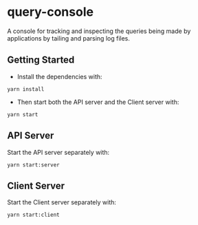 # query-console
A console for tracking and inspecting the queries being made by applications by tailing and parsing log files.

## Getting Started
+ Install the dependencies with:
```
yarn install
```

+ Then start both the API server and the Client server with:
```
yarn start
```

## API Server
Start the API server separately with:
```
yarn start:server
```

## Client Server
Start the Client server separately with:
```
yarn start:client
```
